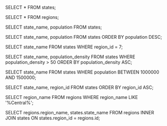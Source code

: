 SELECT * FROM states;

SELECT * FROM regions;

SELECT state_name, population FROM states;

SELECT state_name, population FROM states ORDER BY population DESC;

SELECT state_name FROM states WHERE region_id = 7;

SELECT state_name, population_density FROM states WHERE population_density > 50 ORDER BY population_density ASC;

SELECT state_name FROM states WHERE population BETWEEN 1000000 AND 1500000;

SELECT state_name, region_id FROM states ORDER BY region_id ASC;

SELECT region_name FROM regions WHERE region_name LIKE '%Central%';

SELECT regions.region_name, states.state_name FROM regions INNER JOIN states ON states.region_id = regions.id;